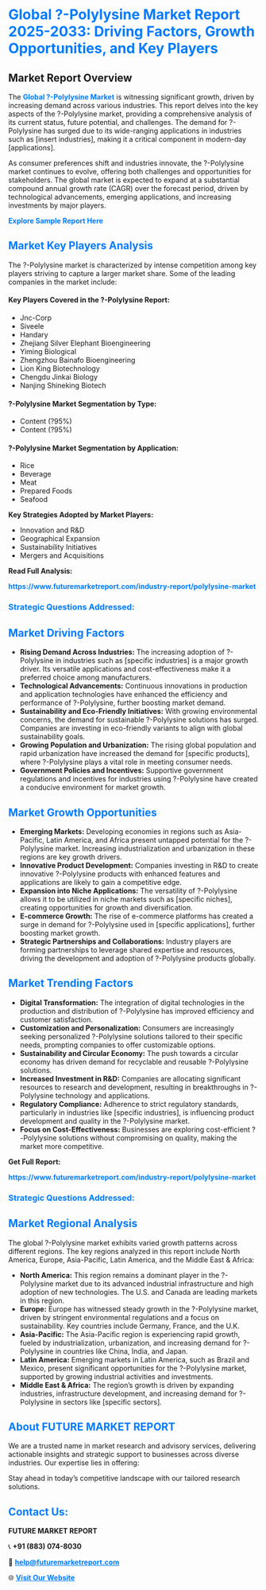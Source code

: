 <h1 style="color: #007BFF;">Global ?-Polylysine Market Report 2025-2033: Driving Factors, Growth Opportunities, and Key Players</h1>

<section id="overview">
<h2>Market Report Overview</h2>
<p>The <a href="https://www.futuremarketreport.com/industry-report/polylysine-market" style="color: #007BFF; text-decoration: none;"><strong>Global ?-Polylysine Market</strong></a> is witnessing significant growth, driven by increasing demand across various industries. This report delves into the key aspects of the ?-Polylysine market, providing a comprehensive analysis of its current status, future potential, and challenges. The demand for ?-Polylysine has surged due to its wide-ranging applications in industries such as [insert industries], making it a critical component in modern-day [applications].</p>
<p>As consumer preferences shift and industries innovate, the ?-Polylysine market continues to evolve, offering both challenges and opportunities for stakeholders. The global market is expected to expand at a substantial compound annual growth rate (CAGR) over the forecast period, driven by technological advancements, emerging applications, and increasing investments by major players.</p>
</section>

<section id="overview">
<p><a href="https://www.futuremarketreport.com/request-sample/reportId=50351" style="color: #007BFF; text-decoration: none;"><strong>Explore Sample Report Here</strong></a></p>
</section>

<section id="key-players">
<h2 style="color: #007BFF;">Market Key Players Analysis</h2>
<p>The ?-Polylysine market is characterized by intense competition among key players striving to capture a larger market share. Some of the leading companies in the market include:</p>
<h4>Key Players Covered in the ?-Polylysine Report:</h4>
<ul><li>Jnc-Corp</li><li>Siveele</li><li>Handary</li><li>Zhejiang Silver Elephant Bioengineering</li><li>Yiming Biological</li><li>Zhengzhou Bainafo Bioengineering</li><li>Lion King Biotechnology</li><li>Chengdu Jinkai Biology</li><li>Nanjing Shineking Biotech</li></ul>
<h4>?-Polylysine Market Segmentation by Type:</h4>
<ul><li>Content (?95%)</li><li>Content (?95%)</li></ul>

<h4>?-Polylysine Market Segmentation by Application:</h4>
<ul><li>Rice</li><li>Beverage</li><li>Meat</li><li>Prepared Foods</li><li>Seafood</li></ul>
<p><strong>Key Strategies Adopted by Market Players:</strong></p>
<ul>
<li>Innovation and R&D</li>
<li>Geographical Expansion</li>
<li>Sustainability Initiatives</li>
<li>Mergers and Acquisitions</li>
</ul>
</section>

<section>
<p><strong>Read Full Analysis: </strong></p><a href="https://www.futuremarketreport.com/industry-report/polylysine-market" style="color: #007BFF; text-decoration: none;"><strong>https://www.futuremarketreport.com/industry-report/polylysine-market</strong></a>
<h3 style="color: #007BFF;">Strategic Questions Addressed:</h3>
</section>

<section id="driving-factors">
<h2 style="color: #007BFF;">Market Driving Factors</h2>
<ul>
<li><strong>Rising Demand Across Industries:</strong> The increasing adoption of ?-Polylysine in industries such as [specific industries] is a major growth driver. Its versatile applications and cost-effectiveness make it a preferred choice among manufacturers.</li>
<li><strong>Technological Advancements:</strong> Continuous innovations in production and application technologies have enhanced the efficiency and performance of ?-Polylysine, further boosting market demand.</li>
<li><strong>Sustainability and Eco-Friendly Initiatives:</strong> With growing environmental concerns, the demand for sustainable ?-Polylysine solutions has surged. Companies are investing in eco-friendly variants to align with global sustainability goals.</li>
<li><strong>Growing Population and Urbanization:</strong> The rising global population and rapid urbanization have increased the demand for [specific products], where ?-Polylysine plays a vital role in meeting consumer needs.</li>
<li><strong>Government Policies and Incentives:</strong> Supportive government regulations and incentives for industries using ?-Polylysine have created a conducive environment for market growth.</li>
</ul>
</section>

<section id="growth-opportunities">
<h2 style="color: #007BFF;">Market Growth Opportunities</h2>
<ul>
<li><strong>Emerging Markets:</strong> Developing economies in regions such as Asia-Pacific, Latin America, and Africa present untapped potential for the ?-Polylysine market. Increasing industrialization and urbanization in these regions are key growth drivers.</li>
<li><strong>Innovative Product Development:</strong> Companies investing in R&D to create innovative ?-Polylysine products with enhanced features and applications are likely to gain a competitive edge.</li>
<li><strong>Expansion into Niche Applications:</strong> The versatility of ?-Polylysine allows it to be utilized in niche markets such as [specific niches], creating opportunities for growth and diversification.</li>
<li><strong>E-commerce Growth:</strong> The rise of e-commerce platforms has created a surge in demand for ?-Polylysine used in [specific applications], further boosting market growth.</li>
<li><strong>Strategic Partnerships and Collaborations:</strong> Industry players are forming partnerships to leverage shared expertise and resources, driving the development and adoption of ?-Polylysine products globally.</li>
</ul>
</section>

<section id="trending-factors">
<h2 style="color: #007BFF;">Market Trending Factors</h2>
<ul>
<li><strong>Digital Transformation:</strong> The integration of digital technologies in the production and distribution of ?-Polylysine has improved efficiency and customer satisfaction.</li>
<li><strong>Customization and Personalization:</strong> Consumers are increasingly seeking personalized ?-Polylysine solutions tailored to their specific needs, prompting companies to offer customizable options.</li>
<li><strong>Sustainability and Circular Economy:</strong> The push towards a circular economy has driven demand for recyclable and reusable ?-Polylysine solutions.</li>
<li><strong>Increased Investment in R&D:</strong> Companies are allocating significant resources to research and development, resulting in breakthroughs in ?-Polylysine technology and applications.</li>
<li><strong>Regulatory Compliance:</strong> Adherence to strict regulatory standards, particularly in industries like [specific industries], is influencing product development and quality in the ?-Polylysine market.</li>
<li><strong>Focus on Cost-Effectiveness:</strong> Businesses are exploring cost-efficient ?-Polylysine solutions without compromising on quality, making the market more competitive.</li>
</ul>
</section>

<section>
<p><strong>Get Full Report: </strong></p><a href="https://www.futuremarketreport.com/industry-report/polylysine-market" style="color: #007BFF; text-decoration: none;"><strong>https://www.futuremarketreport.com/industry-report/polylysine-market</strong></a>
<h3 style="color: #007BFF;">Strategic Questions Addressed:</h3>
</section>


<section id="regional-analysis">
<h2 style="color: #007BFF;">Market Regional Analysis</h2>
<p>The global ?-Polylysine market exhibits varied growth patterns across different regions. The key regions analyzed in this report include North America, Europe, Asia-Pacific, Latin America, and the Middle East & Africa:</p>
<ul>
<li><strong>North America:</strong> This region remains a dominant player in the ?-Polylysine market due to its advanced industrial infrastructure and high adoption of new technologies. The U.S. and Canada are leading markets in this region.</li>
<li><strong>Europe:</strong> Europe has witnessed steady growth in the ?-Polylysine market, driven by stringent environmental regulations and a focus on sustainability. Key countries include Germany, France, and the U.K.</li>
<li><strong>Asia-Pacific:</strong> The Asia-Pacific region is experiencing rapid growth, fueled by industrialization, urbanization, and increasing demand for ?-Polylysine in countries like China, India, and Japan.</li>
<li><strong>Latin America:</strong> Emerging markets in Latin America, such as Brazil and Mexico, present significant opportunities for the ?-Polylysine market, supported by growing industrial activities and investments.</li>
<li><strong>Middle East & Africa:</strong> The region’s growth is driven by expanding industries, infrastructure development, and increasing demand for ?-Polylysine in sectors like [specific sectors].</li>
</ul>
</section>

<footer>
<h2 style="color: #007BFF;">About FUTURE MARKET REPORT</h2>
<p>We are a trusted name in market research and advisory services, delivering actionable insights and strategic support to businesses across diverse industries. Our expertise lies in offering:</p>

<p>Stay ahead in today’s competitive landscape with our tailored research solutions.</p>

<h2 style="color: #007BFF;">Contact Us:</h2>
<p><strong>FUTURE MARKET REPORT</strong></p>
<p>📞 <strong>+91 (883) 074-8030</strong></p>
<p>📧 <strong><a href="mailto:help@futuremarketreport.com" style="color: #007BFF;">help@futuremarketreport.com</a></strong></p>
<p>🌐 <strong><a href="https://www.futuremarketreport.com/" style="color: #007BFF;">Visit Our Website</a></strong></p>
</footer>